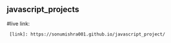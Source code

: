 ## javascript_projects
#live link:
```
 [link]: https://sonumishra001.github.io/javascript_project/
```
